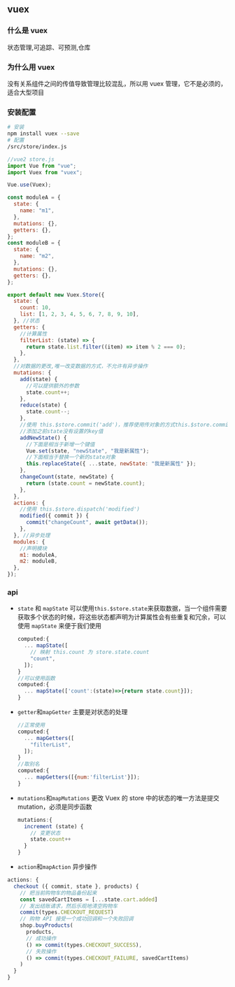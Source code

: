 ## vuex

### 什么是 vuex

状态管理,可追踪、可预测,仓库

### 为什么用 vuex

没有关系组件之间的传值导致管理比较混乱，所以用 vuex 管理，它不是必须的，适合大型项目

### 安装配置

```bash
# 安装
npm install vuex --save
# 配置
/src/store/index.js
```

```js
//vue2 store.js
import Vue from "vue";
import Vuex from "vuex";

Vue.use(Vuex);

const moduleA = {
  state: {
    name: "m1",
  },
  mutations: {},
  getters: {},
};
const moduleB = {
  state: {
    name: "m2",
  },
  mutations: {},
  getters: {},
};

export default new Vuex.Store({
  state: {
    count: 10,
    list: [1, 2, 3, 4, 5, 6, 7, 8, 9, 10],
  }, //状态
  getters: {
    //计算属性
    filterList: (state) => {
      return state.list.filter((item) => item % 2 === 0);
    },
  },
  //对数据的更改,唯一改变数据的方式，不允许有异步操作
  mutations: {
    add(state) {
      //可以提供额外的参数
      state.count++;
    },
    reduce(state) {
      state.count--;
    },
    //使用 this.$store.commit('add')，推荐使用传对象的方式this.$store.commit('add',{num:100})
    //添加之前state没有设置的key值
    addNewState() {
      //下面是相当于新增一个键值
      Vue.set(state, "newState", "我是新属性");
      //下面相当于替换一个新的state对象
      this.replaceState({ ...state, newState: "我是新属性" });
    },
    changeCount(state, newState) {
      return (state.count = newState.count);
    },
  },
  actions: {
    //使用 this.$store.dispatch('modified')
    modified({ commit }) {
      commit("changeCount", await getData());
    },
  }, //异步处理
  modules: {
    //声明模块
    m1: moduleA,
    m2: moduleB,
  },
});
```

### api

- `state` 和 `mapState`
  可以使用`this.$store.state`来获取数据，当一个组件需要获取多个状态的时候，将这些状态都声明为计算属性会有些重复和冗余，可以使用 `mapState` 来便于我们使用
  ```js
  computed:{
    ... mapState([
      // 映射 this.count 为 store.state.count
      "count",
    ]);
  }
  //可以使用函数
  computed:{
    ... mapState(['count':(state)=>{return state.count}]);
  }
  ```
- `getter`和`mapGetter` 主要是对状态的处理
  ```js
  //正常使用
  computed:{
    ... mapGetters([
      "filterList",
    ]);
  }
  //取别名
  computed:{
    ... mapGetters([{num:'filterList'}]);
  }
  ```
- `mutations`和`mapMutations` 更改 Vuex 的 store 中的状态的唯一方法是提交 mutation，必须是同步函数

  ```js
  mutations:{
    increment (state) {
      // 变更状态
      state.count++
    }
  }

  ```

- `action`和`mapAction` 异步操作

```js
actions: {
  checkout ({ commit, state }, products) {
    // 把当前购物车的物品备份起来
    const savedCartItems = [...state.cart.added]
    // 发出结账请求，然后乐观地清空购物车
    commit(types.CHECKOUT_REQUEST)
    // 购物 API 接受一个成功回调和一个失败回调
    shop.buyProducts(
      products,
      // 成功操作
      () => commit(types.CHECKOUT_SUCCESS),
      // 失败操作
      () => commit(types.CHECKOUT_FAILURE, savedCartItems)
    )
  }
}

```
